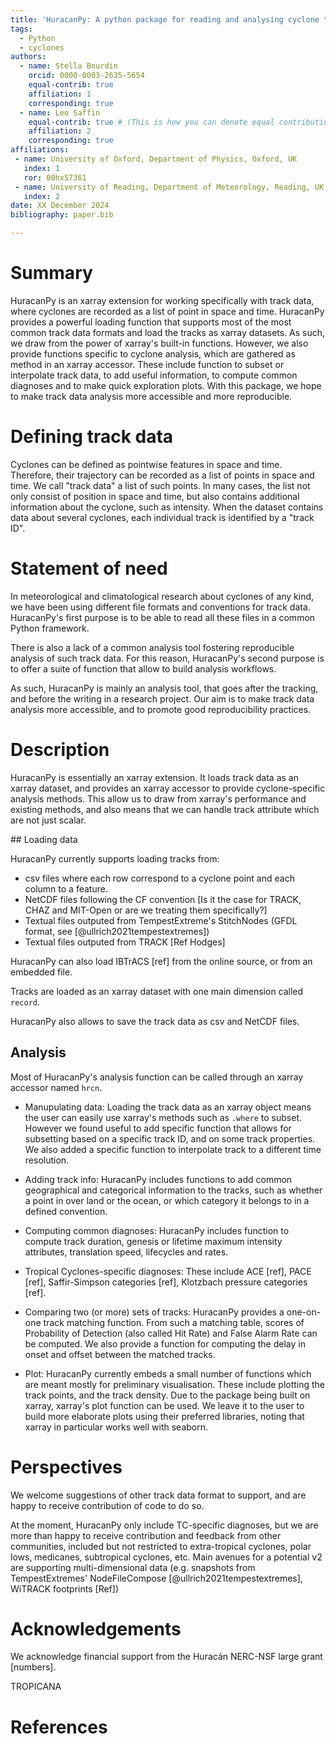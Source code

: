 ---title: 'HuracanPy: A python package for reading and analysing cyclone tracks'tags:  - Python  - cyclonesauthors:  - name: Stella Bourdin    orcid: 0000-0003-2635-5654    equal-contrib: true    affiliation: 1     corresponding: true  - name: Leo Saffin    equal-contrib: true # (This is how you can denote equal contributions between multiple authors)    affiliation: 2    corresponding: trueaffiliations: - name: University of Oxford, Department of Physics, Oxford, UK   index: 1   ror: 00hx57361 - name: University of Reading, Department of Meteorology, Reading, UK # Please adjust   index: 2date: XX December 2024bibliography: paper.bib---# SummaryHuracanPy is an xarray extension for working specifically with track data, where cyclones are recorded as a list of point in space and time. HuracanPy provides a powerful loading function that supports most of the most common track data formats and load the tracks as xarray datasets. As such, we draw from the power of xarray's built-in functions. However, we also provide functions specific to cyclone analysis, which are gathered as method in an xarray accessor. These include function to subset or interpolate track data, to add useful information, to compute common diagnoses and to make quick exploration plots. With this package, we hope to make track data analysis more accessible and more reproducible. # Defining track dataCyclones can be defined as pointwise features in space and time. Therefore, their trajectory can be recorded as a list of points in space and time. We call "track data" a list of such points. In many cases, the list not only consist of position in space and time, but also contains additional information about the cyclone, such as intensity. When the dataset contains data about several cyclones, each individual track is identified by a "track ID". # Statement of needIn meteorological and climatological research about cyclones of any kind, we have been using different file formats and conventions for track data. HuracanPy's first purpose is to be able to read all these files in a common Python framework. There is also a lack of a common analysis tool fostering reproducible analysis of such track data. For this reason, HuracanPy's second purpose is to offer a suite of function that allow to build analysis workflows. As such, HuracanPy is mainly an analysis tool, that goes after the tracking, and before the writing in a research project. Our aim is to make track data analysis more accessible, and to promote good reproducibility practices. # DescriptionHuracanPy is essentially an xarray extension. It loads track data as an xarray dataset, and provides an xarray accessor to provide cyclone-specific analysis methods. This allow us to draw from xarray's performance and existing methods, and also means that we can handle track attribute which are not just scalar. ## Loading dataHuracanPy currently supports loading tracks from:* csv files where each row correspond to a cyclone point and each column to a feature.* NetCDF files following the CF convention [Is it the case for TRACK, CHAZ and MIT-Open or are we treating them specifically?]* Textual files outputed from TempestExtreme's StitchNodes (GFDL format, see [@ullrich2021tempestextremes])* Textual files outputed from TRACK [Ref Hodges]HuracanPy can also load IBTrACS [ref] from the online source, or from an embedded file. Tracks are loaded as an xarray dataset with one main dimension called `record`. HuracanPy also allows to save the track data as csv and NetCDF files. ## AnalysisMost of HuracanPy's analysis function can be called through an xarray accessor named `hrcn`.* Manupulating data:    Loading the track data as an xarray object means the user can easily use xarray's methods such as `.where` to subset. However we found useful to add specific function that allows for subsetting based on a specific track ID, and on some track properties. We also added a specific function to interpolate track to a different time resolution. * Adding track info:    HuracanPy includes functions to add common geographical and categorical information to the tracks, such as whether a point in over land or the ocean, or which category it belongs to in a defined convention. * Computing common diagnoses:    HuracanPy includes function to compute track duration, genesis or lifetime maximum intensity attributes, translation speed, lifecycles and rates.* Tropical Cyclones-specific diagnoses:    These include ACE [ref], PACE [ref], Saffir-Simpson categories [ref], Klotzbach pressure categories [ref].* Comparing two (or more) sets of tracks:    HuracanPy provides a one-on-one track matching function.    From such a matching table, scores of Probability of Detection (also called Hit Rate) and False Alarm Rate can be computed.    We also provide a function for computing the delay in onset and offset between the matched tracks.* Plot:    HuracanPy currently embeds a small number of functions which are meant mostly for preliminary visualisation.    These include plotting the track points, and the track density.    Due to the package being built on xarray, xarray's plot function can be used.    We leave it to the user to build more elaborate plots using their preferred libraries, noting that xarray in particular works well with seaborn. # PerspectivesWe welcome suggestions of other track data format to support, and are happy to receive contribution of code to do so. At the moment, HuracanPy only include TC-specific diagnoses, but we are more than happy to receive contribution and feedback from other communities, included but not restricted to extra-tropical cyclones, polar lows, medicanes, subtropical cyclones, etc. Main avenues for a potential v2 are supporting multi-dimensional data (e.g. snapshots from TempestExtremes' NodeFileCompose [@ullrich2021tempestextremes], WiTRACK footprints [Ref]) # AcknowledgementsWe acknowledge financial support from the Huracán NERC-NSF large grant [numbers]. TROPICANA # References